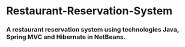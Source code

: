 # Restaurant-Reservation-System

### A restaurant reservation system using technologies Java, Spring MVC and Hibernate in NetBeans.
